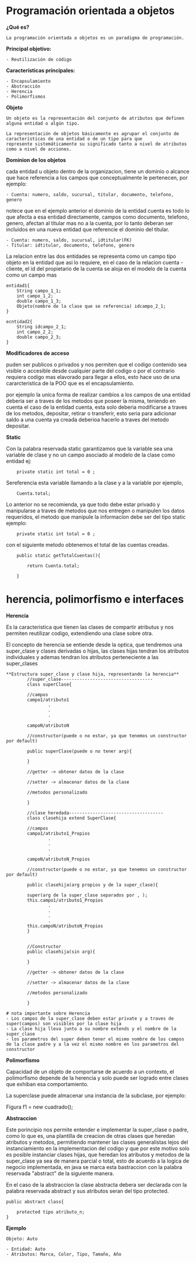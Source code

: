 # Programación orientada a objetos

**¿Qué es?**

    La programación orientada a objetos es un paradigma de programación.

**Principal objetivo:**

    - Reutilización de código

**Características principales:**

    - Encapsulamiento
    - Abstracción
    - Herencia
    - Polimorfismos

**Objeto**

    Un objeto es la representación del conjunto de atributos que definen alguna entidad o algún tipo.

    La representación de objetos básicamente es agrupar el conjunto de características de una entidad o de un tipo para que
    represente sistemáticamente su significado tanto a nivel de atributos como a nivel de acciones.

**Dominion de los objetos**

cada entidad u objeto dentro de la organizacion, tiene un dominio o alcance que hace referencia a los campos que conceptualmente le pertenecen, por ejemplo:

    - Cuenta: numero, saldo, sucursal, titular, documento, telefono, genero

notece que en el ejemplo anterior el dominio de la entidad cuenta es todo lo que afecta a esa entidad directamente, campos como documento, telefono, genero, afectan al titular mas no a la cuenta, por lo tanto deberan ser incluidos en una nueva entidad que referencie el dominio del titular.

    - Cuenta: numero, saldo, sucursal, idtitular(FK)
    - Titular: idtitular, documento, telefono, genero

La relacion entre las dos entidades se representa como un campo tipo objeto en la entidad que asi lo requiere, en el caso de la relacion cuenta - cliente, el id del propietario de la cuenta se aloja en el modelo de la cuenta como un campo mas

    entidad1{
        String campo_1_1;
        int campo_1_2;
        double campo_1_3;
        Objeto(nombre de la clase que se referencia) idcampo_2_1;
    }

    ecntidad2{
        String idcampo_2_1;
        int campo_2_2;
        double campo_2_3;
    }

**Modificadores de acceso**

puden ser publicos o privados y nos permiten que el codigo contenido sea visible o accesible desde cualquier parte del codigo o por el contrario requiera codigo mas elavorado para llegar a ellos, esto hace uso de una cararcteristica de la POO que es el encapsulamiento.

por ejemplo la unica forma de realizar cambios a los campos de una entidad deberia ser a traves de los metodos que poseer la misma, teniendo en cuenta el caso de la entidad cuenta, esta solo deberia modificarse a traves de los metodos, depositar, retirar o transferir, esto seria para adicionar saldo a una cuenta ya creada deberioa hacerlo a traves del metodo depositar.

**Static**

Con la palabra reservada static garantizamos que la variable sea una variable de clase y no un campo asociado al modelo de la clase como entidad ej:

        private static int total = 0 ;

Sereferencia esta variable llamando a la clase y a la variable por ejemplo,

        Cuenta.total;

 Lo anterior no se recomienda, ya que todo debe estar privado y manipularse a traves de metodos que nos entregen o manipulen los datos requeridos, el metodo que manipule la informacion debe ser del tipo static ejemplo:

        private static int total = 0 ;

con el siguiente metodo obtenemos el total de las cuentas creadas.

        public static getTotalCuentas(){
            
            return Cuenta.total;

        }
# herencia, polimorfismo e interfaces

**Herencia**

Es la caracteristica que tienen las clases de compartir atributus y nos permiten reutilizar codigo, extendiendo una clase sobre otra.

El concepto de herencia se entiende desde la optica, que tendremos una super_clase y clases derivadas o hijas, las clases hijas tendran los atributos individuales y ademas tendran los atributos perteneciente a las super_clases

    **Estructura super_clase y clase hija, representando la herencia**
            //super_clase-----------------------------------
            class superClase{

            //campos
            campo1/atributo1
                    .
                    .
                    .
                    .
            campoN/atributoN

            //constructor(puede o no estar, ya que tenemos un constructor por default)

            public superClase(puede o no tener arg){

            }

            //getter -> obtener datos de la clase

            //setter -> almacenar datos de la clase

            //metodos personalizado

            }

            //clase heredada------------------------------------
            class clasehija extend SuperClase{

            //campos
            campo1/atributo1_Propios
                    .
                    .
                    .
                    .
            campoN/atributoN_Propios

            //constructor(puede o no estar, ya que tenemos un constructor por default)

            public clasehija(arg propios y de la super_clase){

            super(arg de la super_clase separados por , );
            this.campo1/atributo1_Propios
                    .
                    .
                    .
                    .
            this.campoN/atributoN_Propios
            }


            //Constructor
            public clasehija(sin arg){

            }

            //getter -> obtener datos de la clase

            //setter -> almacenar datos de la clase

            //metodos personalizado

            }

    # nota importante sobre Herencia
    - Los campos de la super_clase deben estar private y a traves de super(campos) son visibles por la clase hija
    - La clase hija lleva junto a su nombre extends y el nombre de la super_clase
    - los parametros del super deben tener el mismo nombre de los campos de la clase padre y a la vez el mismo nombre en los parametros del constructor
    
**Polimorfismo**

Capacidad de un objeto de comportarse de acuerdo a un contexto, el polimorfismo depende de la herencia y solo puede ser logrado entre clases que exhiban esa comportamiento.

La superclase puede almacenar una instancia de la subclase, por ejemplo:

Figura f1 = new cuadrado();

**Abstraccion**

Este porincipio nos permite entender e implementar la super_clase o padre, como lo que es, una plantilla de creacion de otras clases que heredan atributos y metodos, permitiendo mantener las clases generalistas lejos del instanciamiento en la implementacion del codigo y que por este motivo solo es posible instanciar clases hijas, que heredan los atributos y metodos de la super_clase ya sea de manera parcial o total, esto de acuerdo a la logica de negocio implementada, en java se marca esta bastraccion con la palabra reservada "abstract" de la siguiente manera.

En el caso de la abstraccion la clase abstracta debera ser declarada con la palabra reservada abstract y sus atributos seran del tipo protected.

    public abstract class{

        protected tipo atributo_n;
    }


**Ejemplo**

    Objeto: Auto

    - Entidad: Auto
    - Atributos: Marca, Color, Tipo, Tamaño, Año
